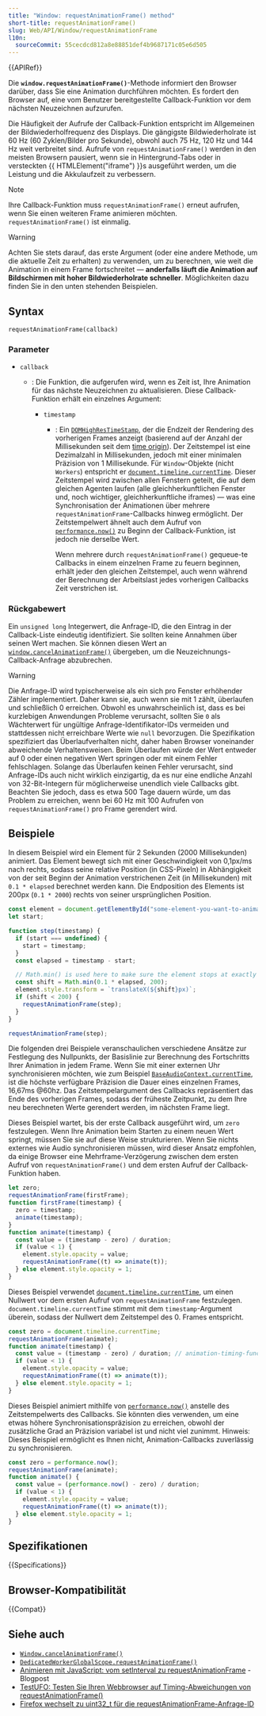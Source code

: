```yaml
---
title: "Window: requestAnimationFrame() method"
short-title: requestAnimationFrame()
slug: Web/API/Window/requestAnimationFrame
l10n:
  sourceCommit: 55cecdcd812a8e88851def4b9687171c05e6d505
---
```


{{APIRef}}

Die **`window.requestAnimationFrame()`**-Methode informiert den Browser darüber, dass Sie eine Animation durchführen möchten. Es fordert den Browser auf, eine vom Benutzer bereitgestellte Callback-Funktion vor dem nächsten Neuzeichnen aufzurufen.

Die Häufigkeit der Aufrufe der Callback-Funktion entspricht im Allgemeinen der Bildwiederholfrequenz des Displays. Die gängigste Bildwiederholrate ist 60 Hz (60 Zyklen/Bilder pro Sekunde), obwohl auch 75 Hz, 120 Hz und 144 Hz weit verbreitet sind. Aufrufe von `requestAnimationFrame()` werden in den meisten Browsern pausiert, wenn sie in Hintergrund-Tabs oder in versteckten {{ HTMLElement("iframe") }}s ausgeführt werden, um die Leistung und die Akkulaufzeit zu verbessern.

> [!NOTE]
> Ihre Callback-Funktion muss `requestAnimationFrame()` erneut aufrufen, wenn Sie einen weiteren Frame animieren möchten. `requestAnimationFrame()` ist einmalig.

> [!WARNING]
> Achten Sie stets darauf, das erste Argument (oder eine andere Methode, um die aktuelle Zeit zu erhalten) zu verwenden, um zu berechnen, wie weit die Animation in einem Frame fortschreitet — **anderfalls läuft die Animation auf Bildschirmen mit hoher Bildwiederholrate schneller**.
> Möglichkeiten dazu finden Sie in den unten stehenden Beispielen.

## Syntax

```js-nolint
requestAnimationFrame(callback)
```

### Parameter

- `callback`

  - : Die Funktion, die aufgerufen wird, wenn es Zeit ist, Ihre Animation für das nächste Neuzeichnen zu aktualisieren. Diese Callback-Funktion erhält ein einzelnes Argument:

    - `timestamp`

      - : Ein [`DOMHighResTimeStamp`](/de/docs/Web/API/DOMHighResTimeStamp), der die Endzeit der Rendering des vorherigen Frames anzeigt (basierend auf der Anzahl der Millisekunden seit dem [time origin](/de/docs/Web/API/Performance/timeOrigin)). Der Zeitstempel ist eine Dezimalzahl in Millisekunden, jedoch mit einer minimalen Präzision von 1 Millisekunde. Für `Window`-Objekte (nicht `Workers`) entspricht er [`document.timeline.currentTime`](/de/docs/Web/API/AnimationTimeline/currentTime). Dieser Zeitstempel wird zwischen allen Fenstern geteilt, die auf dem gleichen Agenten laufen (alle gleichherkunftlichen Fenster und, noch wichtiger, gleichherkunftliche iframes) — was eine Synchronisation der Animationen über mehrere `requestAnimationFrame`-Callbacks hinweg ermöglicht. Der Zeitstempelwert ähnelt auch dem Aufruf von [`performance.now()`](/de/docs/Web/API/Performance/now) zu Beginn der Callback-Funktion, ist jedoch nie derselbe Wert.

        Wenn mehrere durch `requestAnimationFrame()` gequeue-te Callbacks in einem einzelnen Frame zu feuern beginnen, erhält jeder den gleichen Zeitstempel, auch wenn während der Berechnung der Arbeitslast jedes vorherigen Callbacks Zeit verstrichen ist.

### Rückgabewert

Ein `unsigned long` Integerwert, die Anfrage-ID, die den Eintrag in der Callback-Liste eindeutig identifiziert. Sie sollten keine Annahmen über seinen Wert machen. Sie können diesen Wert an [`window.cancelAnimationFrame()`](/de/docs/Web/API/Window/cancelAnimationFrame) übergeben, um die Neuzeichnungs-Callback-Anfrage abzubrechen.

> [!WARNING]
> Die Anfrage-ID wird typischerweise als ein sich pro Fenster erhöhender Zähler implementiert. Daher kann sie, auch wenn sie mit 1 zählt, überlaufen und schließlich 0 erreichen.
> Obwohl es unwahrscheinlich ist, dass es bei kurzlebigen Anwendungen Probleme verursacht, sollten Sie `0` als Wächterwert für ungültige Anfrage-Identifikator-IDs vermeiden und stattdessen nicht erreichbare Werte wie `null` bevorzugen.
> Die Spezifikation spezifiziert das Überlaufverhalten nicht, daher haben Browser voneinander abweichende Verhaltensweisen. Beim Überlaufen würde der Wert entweder auf 0 oder einen negativen Wert springen oder mit einem Fehler fehlschlagen.
> Solange das Überlaufen keinen Fehler verursacht, sind Anfrage-IDs auch nicht wirklich einzigartig, da es nur eine endliche Anzahl von 32-Bit-Integern für möglicherweise unendlich viele Callbacks gibt.
> Beachten Sie jedoch, dass es etwa 500 Tage dauern würde, um das Problem zu erreichen, wenn bei 60 Hz mit 100 Aufrufen von `requestAnimationFrame()` pro Frame gerendert wird.

## Beispiele

In diesem Beispiel wird ein Element für 2 Sekunden (2000 Millisekunden) animiert. Das Element bewegt sich mit einer Geschwindigkeit von 0,1px/ms nach rechts, sodass seine relative Position (in CSS-Pixeln) in Abhängigkeit von der seit Beginn der Animation verstrichenen Zeit (in Millisekunden) mit `0.1 * elapsed` berechnet werden kann. Die Endposition des Elements ist 200px (`0.1 * 2000`) rechts von seiner ursprünglichen Position.

```js
const element = document.getElementById("some-element-you-want-to-animate");
let start;

function step(timestamp) {
  if (start === undefined) {
    start = timestamp;
  }
  const elapsed = timestamp - start;

  // Math.min() is used here to make sure the element stops at exactly 200px
  const shift = Math.min(0.1 * elapsed, 200);
  element.style.transform = `translateX(${shift}px)`;
  if (shift < 200) {
    requestAnimationFrame(step);
  }
}

requestAnimationFrame(step);
```

Die folgenden drei Beispiele veranschaulichen verschiedene Ansätze zur Festlegung des Nullpunkts, der Basislinie zur Berechnung des Fortschritts Ihrer Animation in jedem Frame. Wenn Sie mit einer externen Uhr synchronisieren möchten, wie zum Beispiel [`BaseAudioContext.currentTime`](/de/docs/Web/API/BaseAudioContext/currentTime), ist die höchste verfügbare Präzision die Dauer eines einzelnen Frames, 16,67ms @60hz. Das Zeitstempelargument des Callbacks repräsentiert das Ende des vorherigen Frames, sodass der früheste Zeitpunkt, zu dem Ihre neu berechneten Werte gerendert werden, im nächsten Frame liegt.

Dieses Beispiel wartet, bis der erste Callback ausgeführt wird, um `zero` festzulegen. Wenn Ihre Animation beim Starten zu einem neuen Wert springt, müssen Sie sie auf diese Weise strukturieren. Wenn Sie nichts externes wie Audio synchronisieren müssen, wird dieser Ansatz empfohlen, da einige Browser eine Mehrframe-Verzögerung zwischen dem ersten Aufruf von `requestAnimationFrame()` und dem ersten Aufruf der Callback-Funktion haben.

```js
let zero;
requestAnimationFrame(firstFrame);
function firstFrame(timestamp) {
  zero = timestamp;
  animate(timestamp);
}
function animate(timestamp) {
  const value = (timestamp - zero) / duration;
  if (value < 1) {
    element.style.opacity = value;
    requestAnimationFrame((t) => animate(t));
  } else element.style.opacity = 1;
}
```

Dieses Beispiel verwendet [`document.timeline.currentTime`](/de/docs/Web/API/AnimationTimeline/currentTime), um einen Nullwert vor dem ersten Aufruf von `requestAnimationFrame` festzulegen. `document.timeline.currentTime` stimmt mit dem `timestamp`-Argument überein, sodass der Nullwert dem Zeitstempel des 0. Frames entspricht.

```js
const zero = document.timeline.currentTime;
requestAnimationFrame(animate);
function animate(timestamp) {
  const value = (timestamp - zero) / duration; // animation-timing-function: linear
  if (value < 1) {
    element.style.opacity = value;
    requestAnimationFrame((t) => animate(t));
  } else element.style.opacity = 1;
}
```

Dieses Beispiel animiert mithilfe von [`performance.now()`](/de/docs/Web/API/Performance/now) anstelle des Zeitstempelwerts des Callbacks. Sie könnten dies verwenden, um eine etwas höhere Synchronisationspräzision zu erreichen, obwohl der zusätzliche Grad an Präzision variabel ist und nicht viel zunimmt.
Hinweis: Dieses Beispiel ermöglicht es Ihnen nicht, Animation-Callbacks zuverlässig zu synchronisieren.

```js
const zero = performance.now();
requestAnimationFrame(animate);
function animate() {
  const value = (performance.now() - zero) / duration;
  if (value < 1) {
    element.style.opacity = value;
    requestAnimationFrame((t) => animate(t));
  } else element.style.opacity = 1;
}
```

## Spezifikationen

{{Specifications}}

## Browser-Kompatibilität

{{Compat}}

## Siehe auch

- [`Window.cancelAnimationFrame()`](/de/docs/Web/API/Window/cancelAnimationFrame)
- [`DedicatedWorkerGlobalScope.requestAnimationFrame()`](/de/docs/Web/API/DedicatedWorkerGlobalScope/requestAnimationFrame)
- [Animieren mit JavaScript: vom setInterval zu requestAnimationFrame](https://hacks.mozilla.org/2011/08/animating-with-javascript-from-setinterval-to-requestanimationframe/) - Blogpost
- [TestUFO: Testen Sie Ihren Webbrowser auf Timing-Abweichungen von requestAnimationFrame()](https://www.testufo.com/#test=animation-time-graph)
- [Firefox wechselt zu uint32_t für die requestAnimationFrame-Anfrage-ID](https://phabricator.services.mozilla.com/rMOZILLACENTRAL149722297f033d5c3ad126d0c72edcb1cb96d72e)
